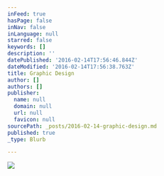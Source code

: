```yaml
---
inFeed: true
hasPage: false
inNav: false
inLanguage: null
starred: false
keywords: []
description: ''
datePublished: '2016-02-14T17:56:46.844Z'
dateModified: '2016-02-14T17:56:38.763Z'
title: Graphic Design
author: []
authors: []
publisher:
  name: null
  domain: null
  url: null
  favicon: null
sourcePath: _posts/2016-02-14-graphic-design.md
published: true
_type: Blurb

---
```

![](https://the-grid-user-content.s3-us-west-2.amazonaws.com/d02afae1-425e-4e79-bc63-a9de8fa0e585.jpg)